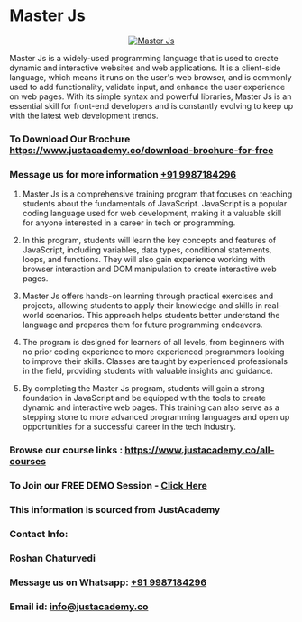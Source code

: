 # Master Js

<p align="center">
  <a href="https://justacademy.co/course-detail/javascript-training">
    <img src="https://justacademy.co/storage2/course_image/1676636853_course_image.webp" alt="Master Js">
  </a>
</p>


Master Js is a widely-used programming language that is used to create dynamic and interactive websites and web applications. It is a client-side language, which means it runs on the user's web browser, and is commonly used to add functionality, validate input, and enhance the user experience on web pages. With its simple syntax and powerful libraries, Master Js is an essential skill for front-end developers and is constantly evolving to keep up with the latest web development trends. 
### To Download Our Brochure https://www.justacademy.co/download-brochure-for-free
### Message us for more information [+91 9987184296](https://api.whatsapp.com/send?phone=919987184296)
1) Master Js is a comprehensive training program that focuses on teaching students about the fundamentals of JavaScript.
JavaScript is a popular coding language used for web development, making it a valuable skill for anyone interested in a career in tech or programming.

2) In this program, students will learn the key concepts and features of JavaScript, including variables, data types, conditional statements, loops, and functions.
They will also gain experience working with browser interaction and DOM manipulation to create interactive web pages.

3) Master Js offers hands-on learning through practical exercises and projects, allowing students to apply their knowledge and skills in real-world scenarios.
This approach helps students better understand the language and prepares them for future programming endeavors.

4) The program is designed for learners of all levels, from beginners with no prior coding experience to more experienced programmers looking to improve their skills.
Classes are taught by experienced professionals in the field, providing students with valuable insights and guidance.

5) By completing the Master Js program, students will gain a strong foundation in JavaScript and be equipped with the tools to create dynamic and interactive web pages.
This training can also serve as a stepping stone to more advanced programming languages and open up opportunities for a successful career in the tech industry.

### Browse our course links : https://www.justacademy.co/all-courses 
### To Join our FREE DEMO Session - [Click Here](https://www.justacademy.co/register-for-course-demo)


### This information is sourced from JustAcademy
### Contact Info:
### Roshan Chaturvedi
### Message us on Whatsapp: [+91 9987184296](https://api.whatsapp.com/send?phone=919987184296)
### Email id: [info@justacademy.co](mailto:info@justacademy.co)
                    